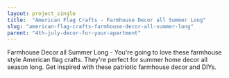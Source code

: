 ```yaml
---
layout: project_single
title:  "American Flag Crafts - Farmhouse Decor all Summer Long"
slug: "american-flag-crafts-farmhouse-decor-all-summer-long"
parent: "4th-july-decor-for-your-apartment"
---
```

Farmhouse Decor all Summer Long - You're going to love these farmhouse style American flag crafts. They're perfect for summer home decor all season long. Get inspired with these patriotic farmhouse decor and DIYs.